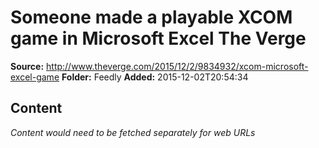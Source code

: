 # Someone made a playable XCOM game in Microsoft Excel The Verge

**Source:** http://www.theverge.com/2015/12/2/9834932/xcom-microsoft-excel-game
**Folder:** Feedly
**Added:** 2015-12-02T20:54:34




## Content
*Content would need to be fetched separately for web URLs*
